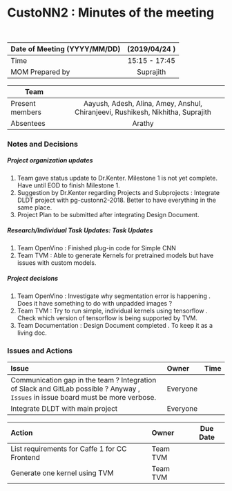 # CustoNN2 : Minutes of the meeting
<br/>

| Date of Meeting (YYYY/MM/DD)  | (2019/04/24 )  |  
|:--- | :---: |  
| Time  |  15:15 - 17:45 |  
| MOM Prepared by  | Suprajith  |  

| Team | |
| --- | :---: |
| Present members |  Aayush, Adesh, Alina, Amey, Anshul, Chiranjeevi, Rushikesh, Nikhitha, Suprajith  | 
| Absentees | Arathy  |

### Notes and Decisions 
##### Project organization updates
1. Team gave status update to Dr.Kenter. Milestone 1 is not yet complete. Have until EOD to finish Milestone 1.
2. Suggestion by Dr.Kenter regarding Projects and Subprojects : Integrate DLDT project with pg-custonn2-2018. Better to have everything in the same place.  
3. Project Plan  to be submitted after integrating Design Document.
##### Research/Individual Task Updates: Task Updates
1. Team OpenVino : Finished plug-in code for Simple CNN
2. Team TVM : Able to generate Kernels for pretrained models but have issues with custom models.
##### Project decisions
1. Team OpenVino : Investigate why segmentation error is happening . Does it have something to do with unpadded images ?
2. Team TVM : Try to run simple, individual kernels using tensorflow . Check which version of tensorflow is being supported by TVM.
3. Team Documentation : Design Document completed . To keep it as a living doc.

### Issues and Actions
| Issue | Owner | Time |
|:--- | :--- | :---: |
| Communication gap in the team ? Integration of  Slack and GitLab possible ? Anyway , `Issues` in issue board must be more verbose.|Everyone| |
| Integrate DLDT with main project | Everyone | |

|Action| Owner|Due Date|
|:--- | :--- | :---: |
| List requirements for Caffe 1 for CC Frontend | Team TVM | |
| Generate one kernel using TVM | Team TVM  ||